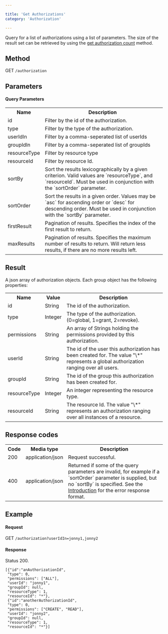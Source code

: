 ```yaml
---

title: 'Get Authorizations'
category: 'Authorization'

---
```


Query for a list of authorizations using a list of parameters.
The size of the result set can be retrieved by using the [get authorization count](#authorization-get-authorizations-count) method.


Method
------

GET `/authorization`


Parameters
----------  
  
#### Query Parameters

<table class="table table-striped">
  <tr>
    <th>Name</th>
    <th>Description</th>
  </tr>
  <tr>
    <td>id</td>
    <td>Filter by the id of the authorization.</td>
  </tr>
  <tr>
    <td>type</td>
    <td>Filter by the type of the authorization.</td>
  </tr>
  <tr>
    <td>userIdIn</td>
    <td>Filter by a comma-seperated list of userIds</td>
  </tr>
  <tr>
    <td>groupIdIn</td>
    <td>Filter by a comma-seperated list of groupIds</td>
  </tr>
  <tr>
    <td>resourceType</td>
    <td>Filter by resource type</td>
  </tr> 
  <tr>
    <td>resourceId</td>
    <td>Filter by resource Id.</td>
  </tr> 
  <tr>
    <td>sortBy</td>
    <td>Sort the results lexicographically by a given criterion. Valid values are
    `resourceType`, and `resourceId`.
    Must be used in conjunction with the `sortOrder` parameter.</td>
  </tr>
  <tr>
    <td>sortOrder</td>
    <td>Sort the results in a given order. Values may be `asc` for ascending order or `desc` for descending order.
    Must be used in conjunction with the `sortBy` parameter.</td>
  </tr>
  <tr>
    <td>firstResult</td>
    <td>Pagination of results. Specifies the index of the first result to return.</td>
  </tr>
  <tr>
    <td>maxResults</td>
    <td>Pagination of results. Specifies the maximum number of results to return. Will return less results, if there are no more results left.</td>
  </tr>
</table>


Result
------

A json array of authorization objects.
Each group object has the following properties:

<table class="table table-striped">
  <tr>
    <th>Name</th>
    <th>Value</th>
    <th>Description</th>
  </tr>
  <tr>
    <td>id</td>
    <td>String</td>
    <td>The id of the authorization.</td>
  </tr>
  <tr>
    <td>type</td>
    <td>Integer</td>
    <td>The type of the authorization. (0=global, 1=grant, 2=revoke).</td>
  </tr>
  <tr>
    <td>permissions</td>
    <td>String</td>
    <td>An array of Strings holding the permissions provided by this authorization.</td>
  </tr> 
  <tr>
    <td>userId</td>
    <td>String</td>
    <td>The id of the user this authorization has been created for. The value "\*" represents a global authorization ranging over all users.</td>
  </tr>
  <tr>
    <td>groupId</td>
    <td>String</td>
    <td>The id of the group this authorization has been created for.</td>
  </tr>
  <tr>
    <td>resourceType</td>
    <td>Integer</td>
    <td>An integer representing the resource type.</td>
  </tr>
  <tr>
    <td>resourceId</td>
    <td>String</td>
    <td>The resource Id. The value "\*" represents an authorization ranging over all instances of a resource.</td>
  </tr>
</table>


Response codes
--------------  

<table class="table table-striped">
  <tr>
    <th>Code</th>
    <th>Media type</th>
    <th>Description</th>
  </tr>
  <tr>
    <td>200</td>
    <td>application/json</td>
    <td>Request successful.</td>
  </tr>
  <tr>
    <td>400</td>
    <td>application/json</td>
    <td>Returned if some of the query parameters are invalid, for example if a `sortOrder` parameter is supplied, but no `sortBy` is specified. See the <a href="#overview-introduction">Introduction</a> for the error response format.</td>
  </tr>
</table>


Example
-------

#### Request

GET `/authorization?userIdIn=jonny1,jonny2`
  
#### Response

Status 200.

    [{"id":"anAuthorizationId",
     "type": 0,
     "permissions": ["ALL"],
     "userId": "jonny1",
     "groupId": null,
     "resourceType": 1,
     "resourceId": "*"},
     {"id":"anotherAuthorizationId",
     "type": 0,
     "permissions": ["CREATE", "READ"],
     "userId": "jonny2",
     "groupId": null,
     "resourceType": 1,
     "resourceId": "*"}]